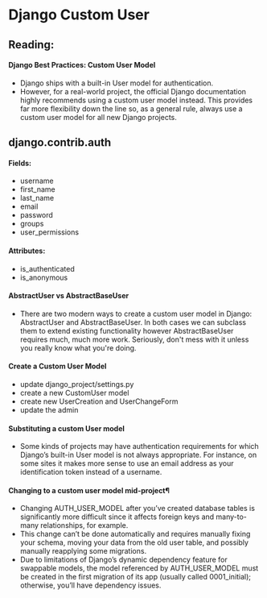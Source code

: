 # Django Custom User

## Reading:
#### Django Best Practices: Custom User Model
- Django ships with a built-in User model for authentication.
- However, for a real-world project, the official Django documentation highly recommends using a custom user model instead. This provides far more flexibility down the line so, as a general rule, always use a custom user model for all new Django projects.

## django.contrib.auth
#### Fields:
- username
- first_name
- last_name
- email
- password
- groups
- user_permissions

#### Attributes:
- is_authenticated
- is_anonymous



#### AbstractUser vs AbstractBaseUser
- There are two modern ways to create a custom user model in Django: AbstractUser and AbstractBaseUser. In both cases we can subclass them to extend existing functionality however AbstractBaseUser requires much, much more work. Seriously, don't mess with it unless you really know what you're doing. 

#### Create a Custom User Model
- update django_project/settings.py
- create a new CustomUser model
- create new UserCreation and UserChangeForm
- update the admin

#### Substituting a custom User model
- Some kinds of projects may have authentication requirements for which Django’s built-in User model is not always appropriate. For instance, on some sites it makes more sense to use an email address as your identification token instead of a username.

#### Changing to a custom user model mid-project¶
- Changing AUTH_USER_MODEL after you’ve created database tables is significantly more difficult since it affects foreign keys and many-to-many relationships, for example.
- This change can’t be done automatically and requires manually fixing your schema, moving your data from the old user table, and possibly manually reapplying some migrations.
- Due to limitations of Django’s dynamic dependency feature for swappable models, the model referenced by AUTH_USER_MODEL must be created in the first migration of its app (usually called 0001_initial); otherwise, you’ll have dependency issues.